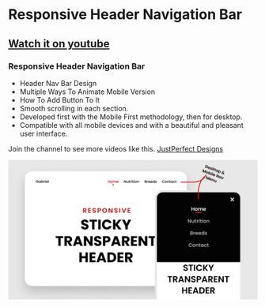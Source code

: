 # Responsive Header Navigation Bar

## [Watch it on youtube](https://youtu.be/7kpK0k51ah4)

### Responsive Header Navigation Bar

- Header Nav Bar Design
- Multiple Ways To Animate Mobile Version
- How To Add Button To It
- Smooth scrolling in each section.
- Developed first with the Mobile First methodology, then for desktop.
- Compatible with all mobile devices and with a beautiful and pleasant user interface.

Join the channel to see more videos like this. [JustPerfect Designs](https://www.youtube.com/c/JustPerfectDesigns)

![Responsive Header Navigation](/preview.jpg)
